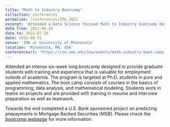 ```yaml
---
title: "Math to Industry Bootcamp"
collection: conferences
permalink: /conferences/IMA_2022
excerpt: 'Attended a Data Science focused Math to Industry bootcamp designed for Math PhDs.'
date_from: 2022-06-20
date_to: 2022-07-29
date: 2022-06-31
venue: 'IMA at University of Minnesota'
location: 'Minnesota, MN, USA'
conferenceurl: 'https://cse.umn.edu/ima/events/math-industry-boot-camp-vii'
---
```


Attended an intense six-week long bootcamp designed to provide graduate students with training and experience that is valuable for employment outside of academia. The program is targeted at Ph.D. students in pure and applied mathematics. The boot camp consists of courses in the basics of programming, data analysis, and mathematical modeling. Students work in teams on projects and are provided with training in resume and interview preparation as well as teamwork. 

Towards the end completed a U.S. Bank sponsored project on predicting prepayments in Mortgage Backed Securities (MSB). Please check the [_bootcamp webpage_](https://cse.umn.edu/ima/events/math-industry-boot-camp-vii) for more information.